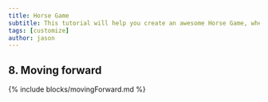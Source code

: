 ```yaml
---
title: Horse Game
subtitle: This tutorial will help you create an awesome Horse Game, where you go around collecting apples to get points!
tags: [customize]
author: jason
---
```


## 8. Moving forward
{% include blocks/movingForward.md %}

